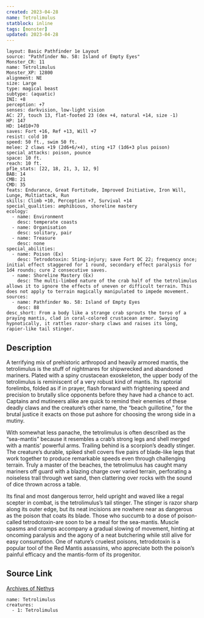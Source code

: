 ```yaml
---
created: 2023-04-28
name: Tetrolimulus
statblock: inline
tags: [monster]
updated: 2023-04-28
---
```

```statblock
layout: Basic Pathfinder 1e Layout
source: "Pathfinder No. 58: Island of Empty Eyes"
Monster_CR: 11
name: Tetrolimulus
Monster_XP: 12800
alignment: NE
size: Large
type: magical beast
subtype: (aquatic)
INI: +8
perception: +7
senses: darkvision, low-light vision
AC: 27, touch 13, flat-footed 23 (dex +4, natural +14, size -1)
HP: 147
HD: 14d10+70
saves: Fort +16, Ref +13, Will +7
resist: cold 10
speed: 50 ft., swim 50 ft.
melee: 2 claws +19 (2d6+6/×4), sting +17 (1d6+3 plus poison)
special_attacks: poison, pounce
space: 10 ft.
reach: 10 ft.
pf1e_stats: [22, 18, 21, 3, 12, 9]
BAB: 14
CMB: 21
CMD: 35
feats: Endurance, Great Fortitude, Improved Initiative, Iron Will, Lunge, Multiattack, Run
skills: Climb +10, Perception +7, Survival +14
special_qualities: amphibious, shoreline mastery
ecology:
  - name: Environment
    desc: temperate coasts
  - name: Organisation
    desc: solitary, pair
  - name: Treasure
    desc: none
special_abilities:
  - name: Poison (Ex)
    desc: Tetrodotoxin: Sting-injury; save Fort DC 22; frequency once; initial effect staggered for 1 round, secondary effect paralysis for 1d4 rounds; cure 2 consecutive saves.
  - name: Shoreline Mastery (Ex)
    desc: The multi-limbed nature of the crab half of the tetrolimulus allows it to ignore the effects of uneven or difficult terrain. This does not apply to terrain magically manipulated to impede movement.
sources:
  - name: Pathfinder No. 58: Island of Empty Eyes
    desc: 88
desc_short: From a body like a strange crab sprouts the torso of a praying mantis, clad in coral-colored crustacean armor. Swaying hypnotically, it rattles razor-sharp claws and raises its long, rapier-like tail stinger.
```
## Description
A terrifying mix of prehistoric arthropod and heavily armored mantis, the tetrolimulus is the stuff of nightmares for shipwrecked and abandoned mariners. Plated with a spiny crustacean exoskeleton, the upper body of the tetrolimulus is reminiscent of a very robust kind of mantis. Its raptorial forelimbs, folded as if in prayer, flash forward with frightening speed and precision to brutally slice opponents before they have had a chance to act. Captains and mutineers alike are quick to remind their enemies of these deadly claws and the creature’s other name, the “beach guillotine,” for the brutal justice it exacts on those put ashore for choosing the wrong side in a mutiny.

With somewhat less panache, the tetrolimulus is often described as the “sea-mantis” because it resembles a crab’s strong legs and shell merged with a mantis’ powerful arms. Trailing behind is a scorpion’s deadly stinger. The creature’s durable, spiked shell covers five pairs of blade-like legs that work together to produce remarkable speeds even through challenging terrain. Truly a master of the beaches, the tetrolimulus has caught many mariners off guard with a blazing charge over varied terrain, perforating a noiseless trail through wet sand, then clattering over rocks with the sound of dice thrown across a table.

Its final and most dangerous terror, held upright and waved like a regal scepter in combat, is the tetrolimulus’s tail stinger. The stinger is razor sharp along its outer edge, but its neat incisions are nowhere near as dangerous as the poison that coats its blade. Those who succumb to a dose of poison-called tetrodotoxin-are soon to be a meal for the sea-mantis. Muscle spasms and cramps accompany a gradual slowing of movement, hinting at oncoming paralysis and the agony of a neat butchering while still alive for easy consumption. One of nature’s cruelest poisons, tetrodotoxin is a popular tool of the Red Mantis assassins, who appreciate both the poison’s painful efficacy and the mantis-form of its progenitor.
## Source Link
[Archives of Nethys](https://aonprd.com/MonsterDisplay.aspx?ItemName=Tetrolimulus)
```encounter-table
name: Tetrolimulus
creatures:
  - 1: Tetrolimulus
```
